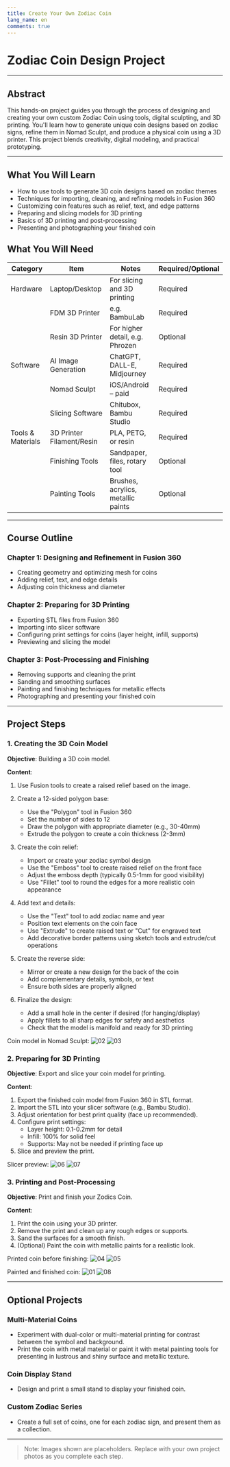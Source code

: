```yaml
---
title: Create Your Own Zodiac Coin
lang_name: en 
comments: true
---
```


# Zodiac Coin Design Project

---

## Abstract

This hands-on project guides you through the process of designing and creating your own custom Zodiac Coin using tools, digital sculpting, and 3D printing. You'll learn how to generate unique coin designs based on zodiac signs, refine them in Nomad Sculpt, and produce a physical coin using a 3D printer. This project blends creativity, digital modeling, and practical prototyping.

---

## What You Will Learn

- How to use tools to generate 3D coin designs based on zodiac themes
- Techniques for importing, cleaning, and refining models in Fusion 360
- Customizing coin features such as relief, text, and edge patterns
- Preparing and slicing models for 3D printing
- Basics of 3D printing and post-processing
- Presenting and photographing your finished coin

## What You Will Need

| Category         | Item                                   | Notes                                 | Required/Optional |
|------------------|----------------------------------------|---------------------------------------|------------------|
| Hardware         | Laptop/Desktop                         | For slicing and 3D printing           | Required         |
|                  | FDM 3D Printer                        | e.g. BambuLab                         | Required         |
|                  | Resin 3D Printer                      | For higher detail, e.g. Phrozen       | Optional         |
| Software         | AI Image Generation                    | ChatGPT, DALL-E, Midjourney           | Required         |
|                  | Nomad Sculpt                          | iOS/Android – paid                    | Required         |
|                  | Slicing Software                      | Chitubox, Bambu Studio                | Required         |
| Tools & Materials| 3D Printer Filament/Resin              | PLA, PETG, or resin                   | Required         |
|                  | Finishing Tools                       | Sandpaper, files, rotary tool         | Optional         |
|                  | Painting Tools                        | Brushes, acrylics, metallic paints    | Optional         |

---

## Course Outline


### Chapter 1: Designing and Refinement in Fusion 360
- Creating geometry and optimizing mesh for coins
- Adding relief, text, and edge details
- Adjusting coin thickness and diameter

### Chapter 2: Preparing for 3D Printing
- Exporting STL files from Fusion 360
- Importing into slicer software
- Configuring print settings for coins (layer height, infill, supports)
- Previewing and slicing the model

### Chapter 3: Post-Processing and Finishing
- Removing supports and cleaning the print
- Sanding and smoothing surfaces
- Painting and finishing techniques for metallic effects
- Photographing and presenting your finished coin

---

## Project Steps


### 1. Creating the 3D Coin Model

**Objective**: Building a 3D coin model.

**Content**:
1. Use Fusion tools to create a raised relief based on the image.
2. Create a 12-sided polygon base:
   - Use the "Polygon" tool in Fusion 360
   - Set the number of sides to 12
   - Draw the polygon with appropriate diameter (e.g., 30-40mm)
   - Extrude the polygon to create a coin thickness (2-3mm)

3. Create the coin relief:
   - Import or create your zodiac symbol design
   - Use the "Emboss" tool to create raised relief on the front face
   - Adjust the emboss depth (typically 0.5-1mm for good visibility)
   - Use "Fillet" tool to round the edges for a more realistic coin appearance

4. Add text and details:
   - Use the "Text" tool to add zodiac name and year
   - Position text elements on the coin face
   - Use "Extrude" to create raised text or "Cut" for engraved text
   - Add decorative border patterns using sketch tools and extrude/cut operations

5. Create the reverse side:
   - Mirror or create a new design for the back of the coin
   - Add complementary details, symbols, or text
   - Ensure both sides are properly aligned

6. Finalize the design:
   - Add a small hole in the center if desired (for hanging/display)
   - Apply fillets to all sharp edges for safety and aesthetics
   - Check that the model is manifold and ready for 3D printing

Coin model in Nomad Sculpt:
![02](./images/coin_gemini_autodesk_fusion%2001.png)
![03](./images/coin_gemini_autodesk_fusion%2002.png)


### 2. Preparing for 3D Printing

**Objective**: Export and slice your coin model for printing.

**Content**:
1. Export the finished coin model from Fusion 360 in STL format.
2. Import the STL into your slicer software (e.g., Bambu Studio).
3. Adjust orientation for best print quality (face up recommended).
4. Configure print settings:
   - Layer height: 0.1-0.2mm for detail
   - Infill: 100% for solid feel
   - Supports: May not be needed if printing face up
5. Slice and preview the print.

Slicer preview:
![06](./images/coin_for_printing_gemini-bambustudio%2001.png)
![07](./images/coin_for_printing_gemini-bambustudio%2002.png)


### 3. Printing and Post-Processing

**Objective**: Print and finish your Zodics Coin.

**Content**:
1. Print the coin using your 3D printer.
2. Remove the print and clean up any rough edges or supports.
3. Sand the surfaces for a smooth finish.
4. (Optional) Paint the coin with metallic paints for a realistic look.

Printed coin before finishing:
![04](./images/coin_gemini_autodesk_fusion%2003.png)
![05](./images/coin_gemini_autodesk_fusion%2004.png)

Painted and finished coin:
![01](./images/coin_front.jpg)
![08](./images/coin_back.jpg)


---

## Optional Projects

### Multi-Material Coins
- Experiment with dual-color or multi-material printing for contrast between the symbol and background.
- Print the coin with metal material or paint it with metal painting tools for presenting in lustrous and shiny surface and metallic texture.

### Coin Display Stand
- Design and print a small stand to display your finished coin.

### Custom Zodiac Series
- Create a full set of coins, one for each zodiac sign, and present them as a collection.

---

> Note: Images shown are placeholders. Replace with your own project photos as you complete each step.
